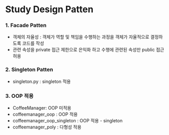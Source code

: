 # Study Design Patten

### 1. Facade Patten
- 객체의 자율성 : 객체가 역할 및 책임을 수행하는 과정을 객체가 자율적으로 결정하도록 코드를 작성
- 관련 속성을 private 접근 제한으로 은익화 하고 수행에 관련된 속성만 public 접근 허용

### 2. Singleton Patten
- singleton.py : singleton 적용

### 3. OOP 적용
- CoffeeManager: OOP 미적용
- coffeemanager_oop : OOP 적용
- coffeemanager_oop_singleton : OOP 적용 - singleton
- coffeemanager_poly : 다형성 적용

